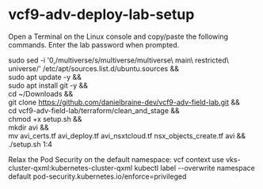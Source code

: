 # vcf9-adv-deploy-lab-setup

Open a Terminal on the Linux console and copy/paste the following commands. Enter the lab password when prompted.

sudo sed -i '0,/multiverse/s/multiverse/multiverse\ main\ restricted\ universe/' /etc/apt/sources.list.d/ubuntu.sources && \
sudo apt update -y && \
sudo apt install git -y && \
cd ~/Downloads && \
git clone https://github.com/danielbraine-dev/vcf9-adv-field-lab.git && \
cd vcf9-adv-field-lab/terraform/clean_and_stage && \
chmod +x setup.sh && \
mkdir avi && \
mv avi_certs.tf avi_deploy.tf avi_nsxtcloud.tf nsx_objects_create.tf avi && \
./setup.sh 1:4

Relax the Pod Security on the default namespace:
vcf context use vks-cluster-qxml:kubernetes-cluster-qxml
kubectl label --overwrite namespace default pod-security.kubernetes.io/enforce=privileged
